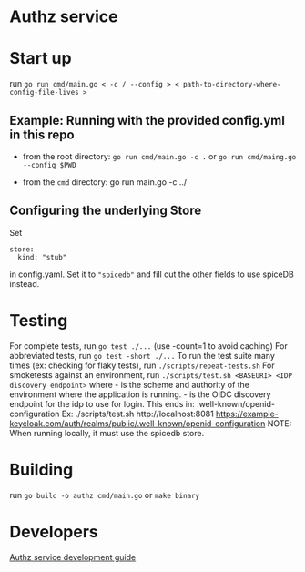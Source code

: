 # Authz service

# Start up

run `go run cmd/main.go < -c / --config > < path-to-directory-where-config-file-lives >`

## Example: Running with the provided config.yml in this repo
* from the root directory: `go run cmd/main.go -c .` 
  or `go run cmd/maing.go --config $PWD` 

* from the `cmd` directory: go run main.go -c ../

## Configuring the underlying Store
Set 
```
store:
  kind: "stub"
```
in config.yaml. Set it to `"spicedb"` and fill out the other fields to use spiceDB instead.

# Testing

For complete tests, run `go test ./...` (use -count=1 to avoid caching)
For abbreviated tests, run `go test -short ./...`
To run the test suite many times (ex: checking for flaky tests), run `./scripts/repeat-tests.sh`
For smoketests against an environment, run `./scripts/test.sh <BASEURI> <IDP discovery endpoint>` where 
    - <BASEURI> is the scheme and authority of the environment where the application is running.
    - <IDP discovery endpoint> is the OIDC discovery endpoint for the idp to use for login. This ends in: .well-known/openid-configuration
    Ex: ./scripts/test.sh http://localhost:8081 https://example-keycloak.com/auth/realms/public/.well-known/openid-configuration
    NOTE: When running locally, it must use the spicedb store.


# Building

run `go build -o authz cmd/main.go` or `make binary`

# Developers

[Authz service development guide](docs/development.md)
